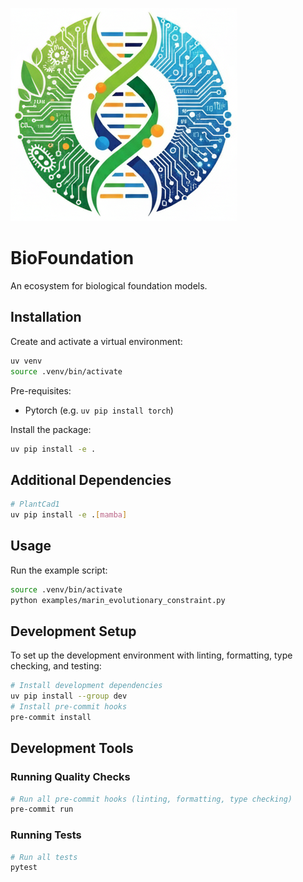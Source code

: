 ![BioFoundation Logo](docs/source/_static/logo.png)

# BioFoundation

An ecosystem for biological foundation models.

## Installation

Create and activate a virtual environment:

```bash
uv venv
source .venv/bin/activate
```

Pre-requisites:
- Pytorch (e.g. `uv pip install torch`)

Install the package:

```bash
uv pip install -e .
```

## Additional Dependencies

```bash
# PlantCad1
uv pip install -e .[mamba]
```

## Usage

Run the example script:

```bash
source .venv/bin/activate
python examples/marin_evolutionary_constraint.py
```

## Development Setup

To set up the development environment with linting, formatting, type checking, and testing:

```bash
# Install development dependencies
uv pip install --group dev
# Install pre-commit hooks
pre-commit install
```

## Development Tools

### Running Quality Checks

```bash
# Run all pre-commit hooks (linting, formatting, type checking)
pre-commit run
```

### Running Tests

```bash
# Run all tests
pytest
```
